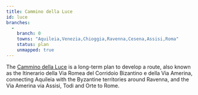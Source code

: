 ```yaml
---
title: Cammino della Luce
id: luce
branches:
  -
    branch: 0
    towns: "Aquileia,Venezia,Chioggia,Ravenna,Cesena,Assisi,Roma"
    status: plan
    unmapped: true
---
```


The [Cammino della Luce][0] is a long-term plan to develop a route, also known as the Itinerario della Via Romea del Corridoio Bizantino e della Via Amerina, connecting Aquileia with the Byzantine territories around Ravenna, and the Via Amerina via Assisi, Todi and Orte to Rome.

[0]: http://www.camminodellaluce.it/